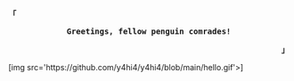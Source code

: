 <div align="justify">

<!-- Profile -->
<p align="left"><strong><samp>「</samp></strong></p>
  <p align="center">
    <samp>
      <b>
      Greetings, fellow penguin comrades!
      </b>  
    </p>
    </samp>
    
<p align="right"><strong><samp>」</samp></strong></p>
[img src='https://github.com/y4hi4/y4hi4/blob/main/hello.gif'>]
